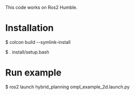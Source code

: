 This code works on Ros2 Humble. 

# Installation

$ colcon build --symlink-install

$ . install/setup.bash

# Run example

$ ros2 launch hybrid_planning ompl_example_2d.launch.py
